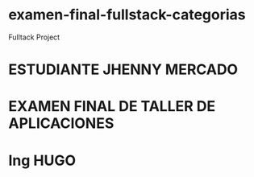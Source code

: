 # examen-final-fullstack-categorias
Fulltack Project
# ESTUDIANTE JHENNY MERCADO
# EXAMEN FINAL DE TALLER DE APLICACIONES 
# Ing HUGO 

